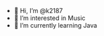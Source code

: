 - 👋 Hi, I’m @k2187
- 👀 I’m interested in Music
- 🌱 I’m currently learning Java

<!---
k2187/k2187 is a ✨ special ✨ repository because its `README.md` (this file) appears on your GitHub profile.
You can click the Preview link to take a look at your changes.
--->
